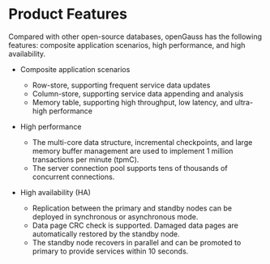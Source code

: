 # Product Features<a name="EN-US_TOPIC_0241702871"></a>

Compared with other open-source databases, openGauss has the following features: composite application scenarios, high performance, and high availability.

-   Composite application scenarios
    -   Row-store, supporting frequent service data updates
    -   Column-store, supporting service data appending and analysis
    -   Memory table, supporting high throughput, low latency, and ultra-high performance

-   High performance
    -   The multi-core data structure, incremental checkpoints, and large memory buffer management are used to implement 1 million transactions per minute \(tpmC\).
    -   The server connection pool supports tens of thousands of concurrent connections.

-   High availability \(HA\)
    -   Replication between the primary and standby nodes can be deployed in synchronous or asynchronous mode.
    -   Data page CRC check is supported. Damaged data pages are automatically restored by the standby node.
    -   The standby node recovers in parallel and can be promoted to primary to provide services within 10 seconds.


